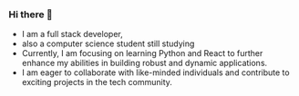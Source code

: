 <h3> Hi there 👋 </h3>

- I am a full stack developer,
- also a computer science student still studying
- Currently, I am focusing on learning Python and React to further enhance my abilities in building robust and dynamic applications. 
- I am eager to collaborate with like-minded individuals and contribute to exciting projects in the tech community.
